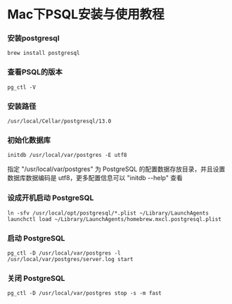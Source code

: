 # Mac下PSQL安装与使用教程

### 安装postgresql
```
brew install postgresql
```
### 查看PSQL的版本
```
pg_ctl -V
```
### 安装路径
```
/usr/local/Cellar/postgresql/13.0
```
### 初始化数据库
```
initdb /usr/local/var/postgres -E utf8
```
指定 "/usr/local/var/postgres" 为 PostgreSQL 的配置数据存放目录，并且设置数据库数据编码是 utf8，更多配置信息可以 "initdb --help" 查看
### 设成开机启动 PostgreSQL
```
ln -sfv /usr/local/opt/postgresql/*.plist ~/Library/LaunchAgents
launchctl load ~/Library/LaunchAgents/homebrew.mxcl.postgresql.plist
```

### 启动 PostgreSQL
```
pg_ctl -D /usr/local/var/postgres -l /usr/local/var/postgres/server.log start
```
### 关闭 PostgreSQL
```
pg_ctl -D /usr/local/var/postgres stop -s -m fast
```



